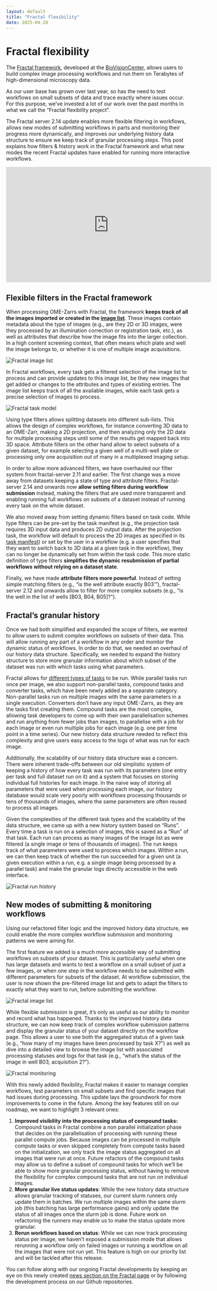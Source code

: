 ```yaml
---
layout: default
title: "Fractal flexibility"
date: 2025-04-28
---
```


# Fractal flexibility

The [Fractal framework](../index.md), developed at the [BioVisionCenter](https://www.biovisioncenter.uzh.ch/en.html), allows users to build complex image processing workflows and run them on Terabytes of high-dimensional microscopy data. 

As our user base has grown over last year, so has the need to test workflows on small subsets of data and trace exactly where issues occur. For this purpose, we’ve invested a lot of our work over the past months in what we call the “Fractal flexibility project”. 

The Fractal server 2.14 update enables more flexible filtering in workflows, allows new modes of submitting workflows in parts and monitoring their progress more dynamically, and improves our underlying history data structure to ensure we keep track of granular processing steps. This post explains how filters & history work in the Fractal framework and what new modes the recent Fractal updates have enabled for running more interactive workflows.

<iframe width="560" height="315" src="https://www.youtube.com/embed/Jdr7VOiv7k0?si=szXxmaOQyP3r0mj0" title="YouTube video player" frameborder="0" allow="accelerometer; autoplay; clipboard-write; encrypted-media; gyroscope; picture-in-picture; web-share" referrerpolicy="strict-origin-when-cross-origin" allowfullscreen></iframe>

## Flexible filters in the Fractal framework

When processing OME-Zarrs with Fractal, the framework **keeps track of all the images imported or created in the [image list](../image_list.md)**. These images contain metadata about the type of images (e.g., are they 2D or 3D images, were they processed by an illumination correction or registration task, etc.), as well as attributes that describe how the image fits into the larger collection. In a high content screening context, that often means which plate and well the image belongs to, or whether it is one of multiple image acquisitions.

![Fractal image list](../assets/blogs/fractal_flexibility/fractal_image_list.png)

In Fractal workflows, every task gets a filtered selection of the image list to process and can provide updates to this image list, be they new images that get added or changes to the attributes and types of existing entries. The image list keeps track of all the available images, while each task gets a precise selection of images to process. 

![Fractal task model](../assets/blogs/fractal_flexibility/fractal_task_model.png)

Using type filters allows splitting datasets into different sub-lists. This allows the design of complex workflows, for instance converting 3D data to an OME-Zarr, making a 2D projection, and then analyzing only the 2D data for multiple processing steps until some of the results get mapped back into 3D space. Attribute filters on the other hand allow to select subsets of a given dataset, for example selecting a given well of a multi-well plate or processing only one acquisition out of many in a multiplexed imaging setup.

In order to allow more advanced filters, we have overhauled our filter system from fractal-server 2.11 and earlier. The first change was a move away from datasets keeping a state of type and attribute filters. Fractal-server 2.14 and onwards now **allow setting filters during workflow submission** instead, making the filters that are used more transparent and enabling running full workflows on subsets of a dataset instead of running every task on the whole dataset. 

We also moved away from setting dynamic filters based on task code. While type filters can be pre-set by the task manifest (e.g., the projection task requires 3D input data and produces 2D output data. After the projection task, the workflow will default to process the 2D images as specified in its [task manifest](../tasks_spec.md#task-list-and-manifest)) or set by the user in a workflow (e.g. a user specifies that they want to switch back to 3D data at a given task in the workflow), they can no longer be dynamically set from within the task code. This more static definition of type filters **simplifies the dynamic resubmission of partial workflows without relying on a dataset state**.

Finally, we have made **attribute filters more powerful**. Instead of setting simple matching filters (e.g., “is the well attribute exactly B03’”), fractal-server 2.12 and onwards allow to filter for more complex subsets (e.g., “is the well in the list of wells [B03, B04, B05]?”).

## Fractal’s granular history
Once we had both simplified and expanded the scope of filters, we wanted to allow users to submit complex workflows on subsets of their data. This will allow running any part of a workflow in any order and monitor the dynamic status of workflows. In order to do that, we needed an overhaul of our history data structure. Specifically, we needed to expand the history structure to store more granular information about which subset of the dataset was run with which tasks using what parameters. 

Fractal allows for [different types of tasks](../tasks_spec.md) to be run. While parallel tasks run once per image, we also support non-parallel tasks, compound tasks and converter tasks, which have been newly added as a separate category. Non-parallel tasks run on multiple images with the same parameters in a single execution. Converters don’t have any input OME-Zarrs, as they are the tasks first creating them. Compound tasks are the most complex, allowing task developers to come up with their own parallelisation schemes and run anything from fewer jobs than images, to parallelise with a job for each image or even run multiple jobs for each image (e.g. one per time point in a time series). Our new history data structure needed to reflect this complexity and give users easy access to the logs of what was run for each image.

Additionally, the scalability of our history data structure was a concern. There were inherent trade-offs between our old simplistic system of keeping a history of how every task was run with its parameters (one entry per task and full dataset run on it) and a system that focuses on storing individual full histories for each image. In the naive way of storing all parameters that were used when processing each image, our history database would scale very poorly with workflows processing thousands or tens of thousands of images, where the same parameters are often reused to process all images. 

Given the complexities of the different task types and the scalability of the data structure, we came up with a new history system based on “Runs”. Every time a task is run on a selection of images, this is saved as a “Run” of that task. Each run can process as many images of the image list as were filtered (a single image or tens of thousands of images). The run keeps track of what parameters were used to process which images. Within a run, we can then keep track of whether the run succeeded for a given unit (a given execution within a run, e.g. a single image being processed by a parallel task) and make the granular logs directly accessible in the web interface. 

![Fractal run history](../assets/blogs/fractal_flexibility/fractal_run_history.png)

## New modes of submitting & monitoring workflows
Using our refactored filter logic and the improved history data structure, we could enable the more complex workflow submission and monitoring patterns we were aiming for.

The first feature we added is a much more accessible way of submitting workflows on subsets of your dataset. This is particularly useful when one has large datasets and wants to test a workflow on a small subset of just a few images, or when one step in the workflow needs to be submitted with different parameters for subsets of the dataset. At workflow submission, the user is now shown the pre-filtered image list and gets to adapt the filters to exactly what they want to run, before submitting the workflow.  

![Fractal image list](../assets/blogs/fractal_flexibility/fractal_wf_submission.png)

While flexible submission is great, it’s only as useful as our ability to monitor and record what has happened. Thanks to the improved history data structure, we can now keep track of complex workflow submission patterns and display the granular status of your dataset directly on the workflow page. This allows a user to see both the aggregated status of a given task (e.g., “how many of my images have been processed by task X?”) as well as dive into a detailed view to browse the image list with associated processing statuses and logs for that task (e.g., “what’s the status of the image in well B03, acquisition 2?”).  

![Fractal monitoring](../assets/blogs/fractal_flexibility/fractal_monitoring.png)

With this newly added flexibility, Fractal makes it easier to manage complex workflows, test parameters on small subsets and find specific images that had issues during processing. This update lays the groundwork for more improvements to come in the future. Among the key features still on our roadmap, we want to highlight 3 relevant ones:  
1. **Improved visibility into the processing status of compound tasks:** Compound tasks in Fractal combine a non parallel initialization phase that decides on the parallelisation of processing with running these parallel compute jobs. Because images can be processed in multiple compute tasks or even skipped completely from compute tasks based on the initialization, we only track the image status aggregated on all images that were run at once. Future refactors of the compound tasks may allow us to define a subset of compound tasks for which we’ll be able to show more granular processing status, without having to remove the flexibility for complex compound tasks that are not run on individual images.  
2. **More granular live status updates**: While the new history data structure allows granular tracking of statuses, our current slurm runners only update them in batches. We run multiple images within the same slurm job (this batching has large performance gains) and only update the status of all images once the slurm job is done. Future work on refactoring the runners may enable us to make the status update more granular.  
3. **Rerun workflows based on status**: While we can now track processing status per image, we haven’t exposed a submission mode that allows rerunning a workflow only on failed images or running a workflow on all the images that were not run yet. This feature is high on our priority list and will be tackled after this release.  

You can follow along with our ongoing Fractal developments by keeping an eye on this newly created [news section on the Fractal page](../news/) or by following the development process on our Github repositories.  



